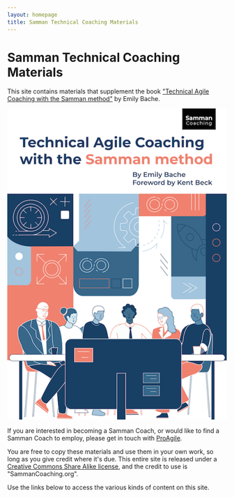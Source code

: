 ```yaml
---
layout: homepage
title: Samman Technical Coaching Materials
---
```


# Samman Technical Coaching Materials

This site contains materials that supplement the book ["Technical Agile Coaching with the Samman method"](https://leanpub.com/techagilecoach) by Emily Bache.

[![Technical Agile Coaching with the Samman Method](/assets/images/title_page.png#book_cover)](https://leanpub.com/techagilecoach)

If you are interested in becoming a Samman Coach, or would like to find a Samman Coach to employ, please get in touch with [ProAgile](http://proagile.eu).

You are free to copy these materials and use them in your own work, so long as you give credit where it's due. This entire site is released under a [Creative Commons Share Alike license](https://creativecommons.org/licenses/by-sa/4.0/), and the credit to use is "SammanCoaching.org". 

Use the links below to access the various kinds of content on this site.
